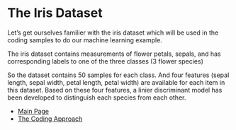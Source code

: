 # The Iris Dataset

Let’s get ourselves familier with the iris dataset which will be used in the coding samples to do our machine learning example. 

The iris dataset contains measurements of flower petals, sepals, and has corresponding labels to one of the three classes (3 flower species)

So the dataset contains 50 samples for each class. And four features (sepal length, sepal width, petal length, petal width) are available for each item in this dataset. 
Based on these four features, a linier discriminant model has been developed to distinguish each species from each other. 

- [Main Page](README.md)
- [The Coding Approach](code-apprach.md)
